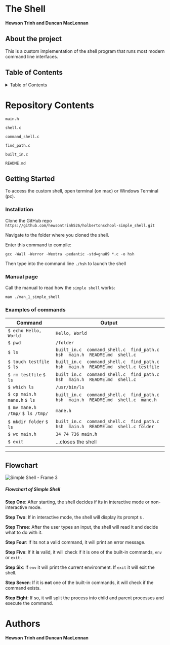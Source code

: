 # The Shell

**Hewson Trinh and Duncan MacLennan**


## About the project
This is a custom implementation of the shell program that runs most modern command line interfaces.

## Table of Contents
<details>
	<summary>Table of Contents</summary>
	<ul>
	<li>
	<a href="#repository-contents">Repository Contents</a>
	</li>
	<li>
	<a href="#getting-started">Getting Started</a>
			<ul>
			<li><a href="#installation">Installation</a></li>
			<li><a href="#manual-page">Manual Page</a></li>
			</ul>
	</li>
	<li><a href="#Examples-of-commands">Examples of commands</a></li>
	<li><a href="#Flowchart">Flowchart</a></li>
	<li>
	<a href="#authors">Authors</a>
	</li>
	</ul>
</details>

# Repository Contents

`main.h`

`shell.c`

`command_shell.c`

`find_path.c`

`built_in.c`

`README.md`

## Getting Started

To access the custom shell, open terminal (on mac) or Windows Terminal (pc).
### Installation

Clone the GitHub repo `https://github.com/hewsontrinh526/holbertonschool-simple_shell.git`

Navigate to the folder where you cloned the shell.

Enter this command to compile:

```
gcc -Wall -Werror -Wextra -pedantic -std=gnu89 *.c -o hsh
```

Then type into the command line  `./hsh` to launch the shell

### Manual page

Call the manual to read how the `simple shell` works:

```
man ./man_1_simple_shell
```


### Examples of commands

| Command | Output |
| --- | --- |
| `$ echo Hello, World` | `Hello, World`  |
| `$ pwd` | `/folder` |
| `$ ls` | `built_in.c  command_shell.c  find_path.c  hsh  main.h  README.md  shell.c` |
| `$ touch testfile` `$ ls` | `built_in.c  command_shell.c  find_path.c  hsh  main.h  README.md  shell.c testfile` |
| `$ rm testfile` `$ ls` | `built_in.c  command_shell.c  find_path.c  hsh  main.h  README.md  shell.c` |
| `$ which ls` | `/usr/bin/ls` |
| `$ cp main.h mane.h` `$ ls` | `built_in.c  command_shell.c  find_path.c  hsh  main.h  README.md  shell.c  mane.h` |
| `$ mv mane.h /tmp/` `$ ls /tmp/` | `mane.h` |
| `$ mkdir folder` `$ ls` | `built_in.c  command_shell.c  find_path.c  hsh  main.h  README.md  shell.c folder`  |
| `$ wc main.h` | `34 74 736 main.h` |
| `$ exit` | ...closes the shell |

---
## Flowchart
![Simple Shell - Frame 3](https://github.com/hewsontrinh526/holbertonschool-simple_shell/assets/135479331/688fac6a-b0b1-4f46-9e89-8d0447a61195)

##### Flowchart of Simple Shell



**Step One**:
After starting, the shell decides if its in interactive mode or non-interactive mode. 

**Step Two**:
If in interactive mode, the shell will display its prompt `$` .

**Step Three**:
After the user types an input, the shell will read it and decide what to do with it.

**Step Four**:
If its not a valid command, it will print an error message.

**Step Five**:
If it **is** valid, it will check if it is one of the built-in commands, `env` or `exit` .

**Step Six**:
If `env` it will print the current environment. If `exit` it will exit the shell.

**Step Seven**:
If it is ****not**** one of the built-in commands, it will check if the command exists.

**Step Eight**:
If so, it will split the process into child and parent processes and execute the command.


# Authors

**Hewson Trinh and Duncan MacLennan**